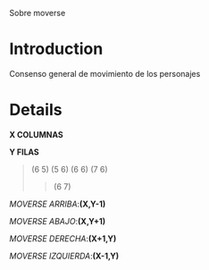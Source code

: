 Sobre moverse

# Introduction #

Consenso general de movimiento de los personajes

# Details #

**X COLUMNAS**

**Y FILAS**

> (6 5)
> (5 6) (6 6) (7 6)
> > (6 7)




_MOVERSE ARRIBA_:**(X,Y-1)**

_MOVERSE ABAJO_:**(X,Y+1)**

_MOVERSE DERECHA_:**(X+1,Y)**

_MOVERSE IZQUIERDA_:**(X-1,Y)**